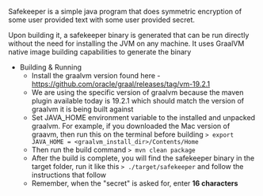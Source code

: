 Safekeeper is a simple java program that does symmetric encryption of some user provided text with some
user provided secret. 

Upon building it, a safekeeper binary is generated that can be run directly without the need for installing 
the JVM on any machine. It uses GraalVM native image building capabilities to generate the binary

* Building & Running
  * Install the graalvm version found here - https://github.com/oracle/graal/releases/tag/vm-19.2.1
  * We are using the specific version of graalvm because the maven plugin available today is 19.2.1 which 
  should match the version of graalvm it is being built against
  * Set JAVA_HOME environment variable to the installed and unpacked graalvm. For example, if you 
    downloaded the Mac version of graavm, then run this on the terminal before building
    ```> export JAVA_HOME = <graalvm_install_dir>/Contents/Home```
  * Then run the build command ```> mvn clean package```
  * After the build is complete, you will find the safekeeper binary in the target folder, run it like this
    ```> ./target/safekeeper``` and follow the instructions that follow
  * Remember, when the "secret" is asked for, enter **16 characters**
    
    
      